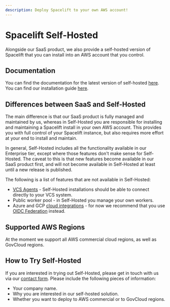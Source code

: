 ```yaml
---
description: Deploy Spacelift to your own AWS account!
---
```


# Spacelift Self-Hosted

Alongside our SaaS product, we also provide a self-hosted version of Spacelift that you can install into an AWS account that you control.

## Documentation

You can find the documentation for the latest version of self-hosted [here](./self-hosted/latest/). You can find our installation guide [here](./self-hosted/latest/product/administration/install).

## Differences between SaaS and Self-Hosted

The main difference is that our SaaS product is fully managed and maintained by us, whereas in Self-Hosted you are responsible for installing and maintaining a Spacelift install in your own AWS account. This provides you with full control of your Spacelift instance, but also requires more effort at your end to install and maintain.

In general, Self-Hosted includes all the functionality available in our Enterprise tier, except where those features don't make sense for Self-Hosted. The caveat to this is that new features become available in our SaaS product first, and will not become available in Self-Hosted at least until a new release is published.

The following is a list of features that are not available in Self-Hosted:

- [VCS Agents](./concepts/vcs-agent-pools.md) - Self-Hosted installations should be able to connect directly to your VCS system.
- Public worker pool - in Self-Hosted you manage your own workers.
- Azure and GCP [cloud integrations](./integrations/cloud-providers/README.md) - for now we recommend that you use [OIDC Federation](./integrations/cloud-providers/oidc.md) instead.

## Supported AWS Regions

At the moment we support all AWS commercial cloud regions, as well as GovCloud regions.

## How to Try Self-Hosted

If you are interested in trying out Self-Hosted, please get in touch with us via our [contact form](https://www.spacelift.io/contact). Please include the following pieces of information:

- Your company name.
- Why you are interested in our self-hosted solution.
- Whether you want to deploy to AWS commercial or to GovCloud regions.
